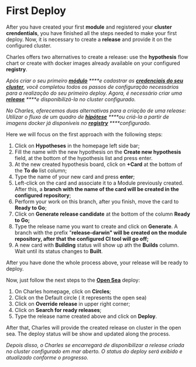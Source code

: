 # First Deploy

After you have created your first **module** and registered your **cluster crendentials**, you have finished all the steps needed to make your first deploy. Now, it is necessary to create a **release** and provide it on the configured cluster. 

Charles offers two alternatives to create a release: use the **hypothesis** flow chart or create with docker images already available on your configured **registry**. 

_Após criar o seu primeiro_ [_**módulo**_](https://docs.charlescd.io/primeiros-passsos/criando-modulos) _****e cadastrar as_ [_**credenciais do seu cluster**_](https://docs.charlescd.io/primeiros-passsos/definindo-workspace/configuracoes-de-deploy)_, você completou todos os passos de configuração necessários para a realização do seu primeiro deploy. Agora, é necessário criar uma_ [_**release**_](https://docs.charlescd.io/referencia/release) _****e disponibilizá-la no cluster configurado._

_No Charles, oferecemos duas alternativas para a criação de uma release: Utilizar o fluxo de um quadro de_ [_**hipótese**_](https://docs.charlescd.io/referencia/hipotese) _****ou criá-la a partir de imagens docker já disponíveis no_ [_**registry**_](https://docs.charlescd.io/primeiros-passsos/definindo-workspace/docker-registry) _****configurado._ 

Here we will focus on the first approach with the following steps: 

1. Click on **Hypotheses** in the homepage left side bar; 
2.  Fill the name with the new hypothesis on the **Create new hypothesis** field, at the bottom of the hypothesis list and press enter.
3. At the new created hypothesis board, click on **+Card** at the bottom of the **To do** list column;
4. Type the name of your new card and press **enter**; 
5.  Left-click on the card and associate it to a Module previously created. After this, a **branch with the name of the card will be created in the configured repository**; 
6. Perform your work on this branch, after you finish, move the card to **Ready to Go**; 
7. Click on **Generate release candidate** at the bottom of the column **Ready to Go;**
8. Type the release name you want to create and click on **Generate**. A branch with the prefix "**release-darwin" will be created on the module repository, after that the configured CI tool will go off;**
9. A new card with **Building** status will show up ath the **Builds** column. Wait until its status changes to **Built**. 

After you have done the whole process above, your release will be ready to deploy. 

Now, just follow the next steps to the [**Open Sea**](https://app.gitbook.com/@zup-products/s/charles/~/drafts/-M7mMkLvHe-UHjeaIu9l/principais-conceitos) deploy: 

1. On Charles homepage, click on **Circles**; 
2. Click on the Default circle \( it represents the open sea\) 
3. Click on **Override release** in upper right corner; 
4. Click on **Search for ready releases**;
5. Type the release name created above and click on **Deploy**.

After that, Charles will provide the created release on cluster in the open sea. The deploy status will be show and updated along the process. 

_Depois disso, o Charles se encarregará de disponibilizar a release criada no cluster configurado em mar aberto. O status do deploy será exibido e atualizado conforme o progresso._

